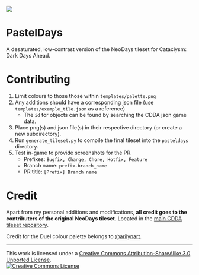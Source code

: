 ![](https://i.imgur.com/6naWCzL.png?raw=true)

# PastelDays
A desaturated, low-contrast version of the NeoDays tileset for Cataclysm: Dark Days Ahead.

# Contributing 
1. Limit colours to those those within `templates/palette.png`
2. Any additions should have a corresponding json file (use `templates/example_tile.json` as a reference)
    - The `id` for objects can be found by searching the CDDA json game data.  
3. Place png(s) and json file(s) in their respective directory (or create a new subdirectory).
4. Run `generate_tileset.py` to compile the final tileset into the `pasteldays` directory.
5. Test in-game to provide screenshots for the PR.
    - Prefixes: `Bugfix, Change, Chore, Hotfix, Feature`
    - Branch name: `prefix-branch_name`
    - PR title: `[Prefix] Branch name`

# Credit
Apart from my personal additions and modifications, **all credit goes to the contributers of the original NeoDays tileset**. Located in the [main CDDA tileset repository](https://github.com/I-am-Erk/CDDA-Tilesets).

Credit for the Duel colour palette belongs to [@arilynart](https://lospec.com/arilynart).

---

This work is licensed under a <a rel="license" href="http://creativecommons.org/licenses/by-sa/3.0/">Creative Commons Attribution-ShareAlike 3.0 Unported License</a>.<br /><a rel="license" href="http://creativecommons.org/licenses/by-sa/3.0/"><img alt="Creative Commons License" style="border-width:0" src="https://i.creativecommons.org/l/by-sa/3.0/88x31.png" /></a>
